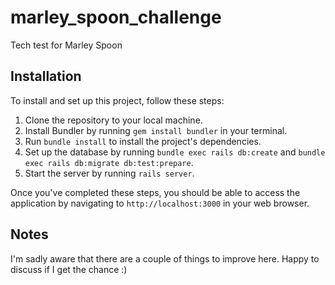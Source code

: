 # marley_spoon_challenge

Tech test for Marley Spoon

## Installation

To install and set up this project, follow these steps:

1. Clone the repository to your local machine.
2. Install Bundler by running `gem install bundler` in your terminal.
3. Run `bundle install` to install the project's dependencies.
4. Set up the database by running `bundle exec rails db:create` and `bundle exec rails db:migrate db:test:prepare`.
5. Start the server by running `rails server`.

Once you've completed these steps, you should be able to access the application by navigating to `http://localhost:3000` in your web browser.

## Notes

I'm sadly aware that there are a couple of things to improve here. Happy to discuss if I get the chance :)
